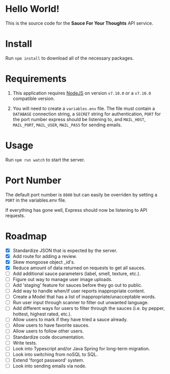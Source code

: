 # Hello World!

This is the source code for the **Sauce For Your Thoughts** API service.

# Install

Run `npm install` to download all of the necessary packages.

# Requirements

1) This application requires [NodeJS](https://nodejs.org/en/) on version `v7.10.0` or a `v7.10.0` compatible version.

2) You will need to create a `variables.env` file. The file must contain a `DATABASE` connection string, a `SECRET` string for authentication, `PORT` for the port number express should be listening to, and `MAIL_HOST`, `MAIL_PORT`, `MAIL_USER`, `MAIL_PASS` for sending emails.

# Usage

Run `npm run watch` to start the server.

# Port Number 

The default port number is `8080` but can easily be overriden by setting a `PORT` in the variables.env file.

If everything has gone well, Express should now be listening to API requests.

# Roadmap

- [x] Standardize JSON that is expected by the server.
- [x] Add route for adding a review.
- [x] Skew mongoose object _id's.
- [x] Reduce amount of data returned on requests to get all sauces.
- [ ] Add additional sauce parameters (label, smell, texture, etc.).
- [ ] Figure out way to manage user image uploads.
- [ ] Add 'staging' feature for sauces before they go out to public.
- [ ] Add way to handle when/if user reports inappropriate content.
- [ ] Create a Model that has a list of inappropriate/unacceptable words.
- [ ] Run user input through scanner to filter out unwanted language.
- [ ] Add different ways for users to filter through the sauces (i.e. by pepper, hottest, highest rated, etc.).
- [ ] Allow users to mark if they have tried a sauce already.
- [ ] Allow users to have favorite sauces.
- [ ] Allow users to follow other users.
- [ ] Standardize code documentation.
- [ ] Write tests.
- [ ] Look into Typescript and/or Java Spring for long-term migration.
- [ ] Look into switching from noSQL to SQL.
- [ ] Extend 'forgot password' system.
- [ ] Look into sending emails via node.